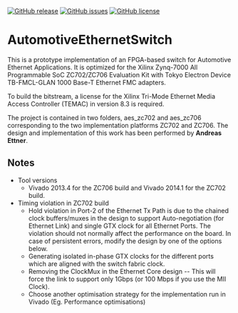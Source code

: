 [![GitHub release](https://img.shields.io/github/release/PhilippMundhenk/AutomotiveEthernetSwitch.svg)](https://github.com/PhilippMundhenk/AutomotiveEthernetSwitch/releases) [![GitHub issues](https://img.shields.io/github/issues/PhilippMundhenk/AutomotiveEthernetSwitch.svg)](https://github.com/PhilippMundhenk/AutomotiveEthernetSwitch/issues) [![GitHub license](https://img.shields.io/badge/license-MIT-blue.svg)](https://github.com/PhilippMundhenk/AutomotiveEthernetSwitch/blob/master/LICENSE)

# AutomotiveEthernetSwitch
This is a prototype implementation of an FPGA-based switch for Automotive Ethernet Applications. It is optimized for the Xilinx Zynq-7000 All Programmable SoC ZC702/ZC706 Evaluation Kit with Tokyo Electron Device TB-FMCL-GLAN 1000 Base-T Ethernet FMC adapters.

To build the bitstream, a license for the Xilinx Tri-Mode Ethernet Media Access Controller (TEMAC) in version 8.3 is required.

The project is contained in two folders, aes_zc702 and aes_zc706 corresponding to the two implementation platforms ZC702 and ZC706.
The design and implementation of this work has been performed by **Andreas Ettner**.

**Notes**
----------
- Tool versions 
	- Vivado 2013.4 for the ZC706 build and Vivado 2014.1 for the ZC702 build. 
- Timing violation in ZC702 build
	- Hold violation in Port-2 of the Ethernet Tx Path is due to the chained clock buffers/muxes in the design to support Auto-negotiation (for Ethernet Link) and single GTX clock for all Ethernet Ports. The violation should not normally affect the performance on the board. In case of persistent errors, modify the design by one of the options below. 
	- Generating isolated in-phase GTX clocks for the different ports which are aligned with the switch fabric clock.
	- Removing the ClockMux in the Ethernet Core design -- This will force the link to support only 1Gbps (or 100 Mbps if you use the MII Clock).
	- Choose another optimisation strategy for the implementation run in Vivado (Eg. Performance optimisations)